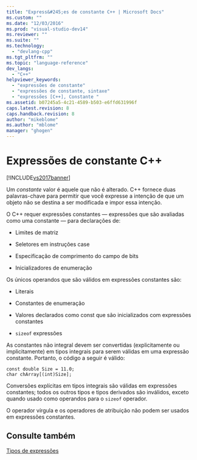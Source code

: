 ```yaml
---
title: "Express&#245;es de constante C++ | Microsoft Docs"
ms.custom: ""
ms.date: "12/03/2016"
ms.prod: "visual-studio-dev14"
ms.reviewer: ""
ms.suite: ""
ms.technology: 
  - "devlang-cpp"
ms.tgt_pltfrm: ""
ms.topic: "language-reference"
dev_langs: 
  - "C++"
helpviewer_keywords: 
  - "expressões de constante"
  - "expressões de constante, sintaxe"
  - "expressões [C++], Constante "
ms.assetid: b07245a5-4c21-4589-b503-e6ffd631996f
caps.latest.revision: 8
caps.handback.revision: 8
author: "mikeblome"
ms.author: "mblome"
manager: "ghogen"
---
```

# Express&#245;es de constante C++
[!INCLUDE[vs2017banner](../assembler/inline/includes/vs2017banner.md)]

Um *constante* valor é aquele que não é alterado.  C\+\+ fornece duas palavras\-chave para permitir que você expresse a intenção de que um objeto não se destina a ser modificada e impor essa intenção.  
  
 O C\+\+ requer expressões constantes — expressões que são avaliadas como uma constante — para declarações de:  
  
-   Limites de matriz  
  
-   Seletores em instruções case  
  
-   Especificação de comprimento do campo de bits  
  
-   Inicializadores de enumeração  
  
 Os únicos operandos que são válidos em expressões constantes são:  
  
-   Literais  
  
-   Constantes de enumeração  
  
-   Valores declarados como const que são inicializados com expressões constantes  
  
-   `sizeof` expressões  
  
 As constantes não integral devem ser convertidas \(explicitamente ou implicitamente\) em tipos integrais para serem válidas em uma expressão constante.  Portanto, o código a seguir é válido:  
  
```  
const double Size = 11.0;  
char chArray[(int)Size];  
```  
  
 Conversões explícitas em tipos integrais são válidas em expressões constantes; todos os outros tipos e tipos derivados são inválidos, exceto quando usado como operandos para o `sizeof` operador.  
  
 O operador vírgula e os operadores de atribuição não podem ser usados em expressões constantes.  
  
## Consulte também  
 [Tipos de expressões](../cpp/types-of-expressions.md)